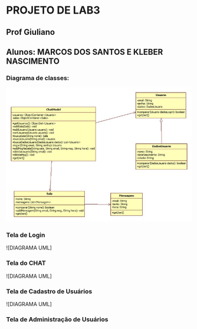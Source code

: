 # PROJETO DE LAB3
## Prof Giuliano
## Alunos: MARCOS DOS SANTOS E KLEBER NASCIMENTO
### Diagrama de classes:
![DIAGRAMA UML](https://github.com/Marcoskisto/FATEC_LAB3_3BD_BatePapo_profGiuliano/blob/master/BatePapo.jpg)

### Tela de Login
![DIAGRAMA UML]

### Tela do CHAT
![DIAGRAMA UML]

### Tela de Cadastro de Usuários
![DIAGRAMA UML]

### Tela de Administração de Usuários

